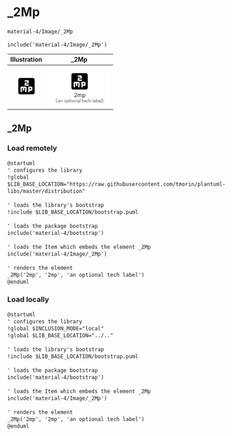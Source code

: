 # _2Mp


```text
material-4/Image/_2Mp
```

```text
include('material-4/Image/_2Mp')
```



| Illustration | _2Mp |
| :---: | :---: |
| ![illustration for Illustration](../../material-4/Image/_2Mp.png) | ![illustration for _2Mp](../../material-4/Image/_2Mp.Local.png) |




## _2Mp

### Load remotely
```plantuml
@startuml
' configures the library
!global $LIB_BASE_LOCATION="https://raw.githubusercontent.com/tmorin/plantuml-libs/master/distribution"

' loads the library's bootstrap
!include $LIB_BASE_LOCATION/bootstrap.puml

' loads the package bootstrap
include('material-4/bootstrap')

' loads the Item which embeds the element _2Mp
include('material-4/Image/_2Mp')

' renders the element
_2Mp('2mp', '2mp', 'an optional tech label')
@enduml
```

### Load locally
```plantuml
@startuml
' configures the library
!global $INCLUSION_MODE="local"
!global $LIB_BASE_LOCATION="../.."

' loads the library's bootstrap
!include $LIB_BASE_LOCATION/bootstrap.puml

' loads the package bootstrap
include('material-4/bootstrap')

' loads the Item which embeds the element _2Mp
include('material-4/Image/_2Mp')

' renders the element
_2Mp('2mp', '2mp', 'an optional tech label')
@enduml
```

